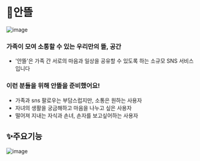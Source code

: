 # 🌷안뜰

![image](https://github.com/AnDDeul-project/Android/assets/75196460/4e1ea9c3-2fbc-47d5-9907-5470bcdcf1aa)

### 가족이 모여 소통할 수 있는 우리만의 뜰, 공간
- '안뜰'은 가족 간 서로의 마음과 일상을 공유할 수 있도록 하는 소규모 SNS 서비스입니다

### 이런 분들을 위해 안뜰을 준비했어요!
- 가족과 sns 팔로우는 부담스럽지만, 소통은 원하는 사용자
- 자녀의 생활을 궁금해하고 마음을 나누고 싶은 사용자
- 떨어져 지내는 자식과 손녀, 손자를 보고싶어하는 사용자


## ✨주요기능

![image](https://github.com/AnDDeul-project/Android/assets/75196460/f7e4240e-ab2a-4522-a52d-7bab94d6040e)
